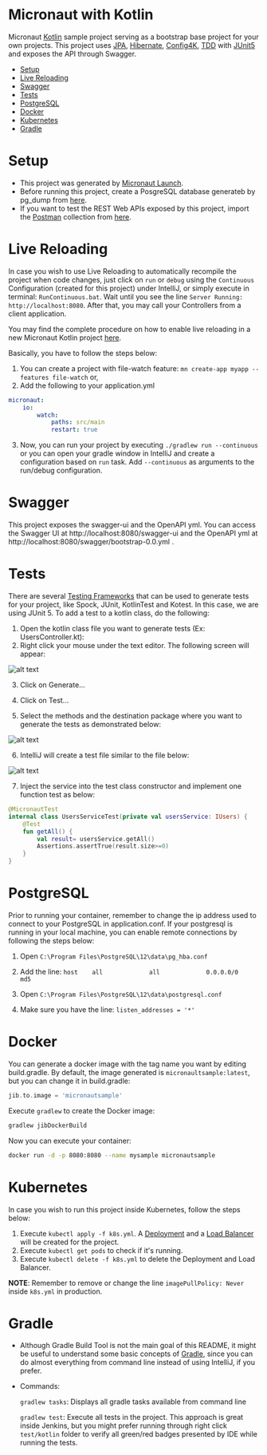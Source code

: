 # Micronaut with Kotlin
Micronaut [Kotlin](https://kotlinlang.org/) sample project serving as a bootstrap base project for your own projects. This project uses [JPA](https://www.javatpoint.com/jpa-tutorial), [Hibernate](http://hibernate.org/), [Config4K](https://github.com/config4k/config4k), [TDD](https://en.wikipedia.org/wiki/Test-driven_development) with [JUnit5](https://micronaut-projects.github.io/micronaut-test/latest/guide/#junit5) and exposes the API through Swagger.

<!--toc generated automatically by running markdown-toc -i README.md-->

<!-- toc -->

- [Setup](#setup)
- [Live Reloading](#live-reloading)
- [Swagger](#swagger)
- [Tests](#tests)
- [PostgreSQL](#postgresql)
- [Docker](#docker)
- [Kubernetes](#kubernetes)
- [Gradle](#gradle)

<!-- tocstop -->

# Setup

* This project was generated by [Micronaut Launch](https://micronaut.io/launch/).
* Before running this project, create a PosgreSQL database generateb by pg_dump from [here](others/postgresql/postgresql.sql).
* If you want to test the REST Web APIs exposed by this project, import the [Postman](https://www.postman.com/) collection from [here](others/MicronautKotlinSample.postman_collection.json).

# Live Reloading

In case you wish to use Live Reloading to automatically recompile the project when code changes, just click on `run` or `debug` using the `Continuous` Configuration (created for this project) under IntelliJ, or simply execute in terminal: `RunContinuous.bat`. Wait until you see the line `Server Running: http://localhost:8080`. After that, you may call your Controllers from a client application. 

You may find the complete procedure on how to enable live reloading in a new Micronaut Kotlin project [here](https://github.com/micronaut-projects/micronaut-core/blob/master/src/main/docs/guide/cli/reloading/automaticRestart.adoc). 

Basically, you have to follow the steps below: 

1. You can create a project with file-watch feature: `mn create-app myapp --features file-watch` or, 
2. Add the following to your application.yml

```yaml
micronaut:
    io:
        watch:
            paths: src/main
            restart: true
```

3. Now, you can run your project by executing `./gradlew run --continuous` or you can open your gradle window in IntelliJ and create a configuration based on `run` task. Add `--continuous` as arguments to the run/debug configuration. 

# Swagger

This project exposes the swagger-ui and the OpenAPI yml. You can access the Swagger UI at http://localhost:8080/swagger-ui and the OpenAPI yml at http://localhost:8080/swagger/bootstrap-0.0.yml . 

# Tests

There are several [Testing Frameworks](https://micronaut-projects.github.io/micronaut-test/latest/guide/#introduction) that can be used to generate tests for your project, like Spock, JUnit, KotlinTest and Kotest. In this case, we are using JUnit 5. To add a test to a kotlin class, do the following: 

1. Open the kotlin class file you want to generate tests (Ex: UsersController.kt):
2. Right click your mouse under the text editor. The following screen will appear:

![alt text](others/markdown/GenerateTest.png "Screenshot")

3. Click on Generate...

4. Click on Test... 

5. Select the methods and the destination package where you want to generate the tests as demonstrated below:

![alt text](others/markdown/GenerateTestMethods.png "Screenshot")

6. IntelliJ will create a test file similar to the file below:

![alt text](others/markdown/GenerateTestResult.png "Screenshot")

7. Inject the service into the test class constructor and implement one function test as below:

```kotlin
@MicronautTest
internal class UsersServiceTest(private val usersService: IUsers) {
    @Test
    fun getAll() {
        val result= usersService.getAll()
        Assertions.assertTrue(result.size>=0)
    }
}
```

# PostgreSQL 

Prior to running your container, remember to change the ip address used to connect to your PostgreSQL in application.conf. If your postgresql is running in your local machine, you can enable remote connections by following the steps below:

1. Open `C:\Program Files\PostgreSQL\12\data\pg_hba.conf`

2. Add the line: `host    all             all             0.0.0.0/0            	md5`

3. Open `C:\Program Files\PostgreSQL\12\data\postgresql.conf`

4. Make sure you have the line: `listen_addresses = '*'`

# Docker

You can generate a docker image with the tag name you want by editing build.gradle. By default, the image generated is `micronaultsample:latest`, but you can change it in build.gradle:

```groovy
jib.to.image = 'micronautsample'
```

Execute `gradlew` to create the Docker image:

```bash
gradlew jibDockerBuild
```

Now you can execute your container:

```bash
docker run -d -p 8080:8080 --name mysample micronautsample
```

# Kubernetes

In case you wish to run this project inside Kubernetes, follow the steps below:

1. Execute `kubectl apply -f k8s.yml`. A [Deployment](https://kubernetes.io/docs/concepts/workloads/controllers/deployment/) and a [Load Balancer](https://kubernetes.io/docs/tasks/access-application-cluster/create-external-load-balancer/) will be created for the project. 
2. Execute `kubectl get pods` to check if it's running. 
3. Execute `kubectl delete -f k8s.yml` to delete the Deployment and Load Balancer. 

**NOTE**: Remember to remove or change the line `imagePullPolicy: Never ` inside `k8s.yml` in production. 

# Gradle

* Although Gradle Build Tool is not the main goal of this README, it might be useful to understand some basic concepts of [Gradle](https://gradle.org/), since you can do almost everything from command line instead of using IntelliJ, if you prefer.

* Commands: 

  `gradlew tasks`: Displays all gradle tasks available from command line

  `gradlew test`: Execute all tests in the project. This approach is great inside Jenkins, but you might prefer running through right click `test/kotlin` folder to verify all green/red badges presented by IDE while running the tests.
